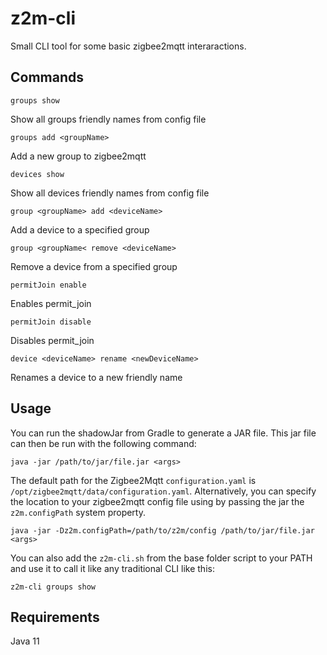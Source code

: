 # z2m-cli

Small CLI tool for some basic zigbee2mqtt interaractions.

## Commands

`groups show`

Show all groups friendly names from config file

`groups add <groupName>`

Add a new group to zigbee2mqtt

`devices show`

Show all devices friendly names from config file

`group <groupName> add <deviceName>`

Add a device to a specified group

`group <groupName< remove <deviceName>`

Remove a device from a specified group

`permitJoin enable`

Enables permit_join

`permitJoin disable`

Disables permit_join

`device <deviceName> rename <newDeviceName>`

Renames a device to a new friendly name

## Usage

You can run the shadowJar from Gradle to generate a JAR file. This jar file can then be run with the following command:

`java -jar /path/to/jar/file.jar <args>`

The default path for the Zigbee2Mqtt `configuration.yaml` is `/opt/zigbee2mqtt/data/configuration.yaml`. Alternatively,
you can specify the location to your zigbee2mqtt config file using by passing the jar the `z2m.configPath` system
property.

`java -jar -Dz2m.configPath=/path/to/z2m/config /path/to/jar/file.jar <args>`

You can also add the `z2m-cli.sh` from the base folder script to your PATH and use it to call it like any traditional
CLI like this:

`z2m-cli groups show`

## Requirements

Java 11